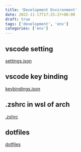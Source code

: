 ```yaml
---
title: 'Development Environment'
date: 2022-11-17T17:25:27+08:00
draft: true
tags: ['development', 'env']
categories: ['env']
---
```


## vscode setting

[settings.json](https://gist.github.com/jokereven/e2408809a02d1c4397f6c0e28df03fad)

## vscode key binding

[keybindings.json](https://gist.github.com/jokereven/cf6f9528fc693b8d1600fd6880504f1b)

## .zshrc in wsl of arch

[.zshrc](https://gist.github.com/jokereven/9d57fab428375ad6a1dbb54cf518e4ba)

## dotfiles

[dotfiles](https://github.com/avzgrp/dotfiles)
